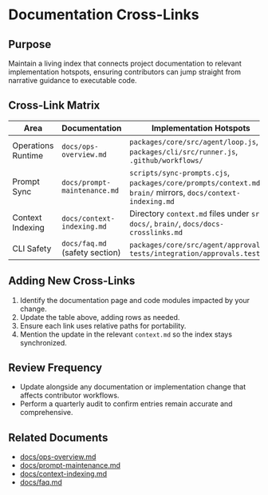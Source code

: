 # Documentation Cross-Links

## Purpose

Maintain a living index that connects project documentation to relevant implementation hotspots, ensuring contributors can jump straight from narrative guidance to executable code.

## Cross-Link Matrix

| Area               | Documentation                  | Implementation Hotspots                                                                                      |
| ------------------ | ------------------------------ | ------------------------------------------------------------------------------------------------------------ |
| Operations Runtime | `docs/ops-overview.md`         | `packages/core/src/agent/loop.js`, `packages/cli/src/runner.js`, `.github/workflows/`                        |
| Prompt Sync        | `docs/prompt-maintenance.md`   | `scripts/sync-prompts.cjs`, `packages/core/prompts/context.md`, `brain/` mirrors, `docs/context-indexing.md` |
| Context Indexing   | `docs/context-indexing.md`     | Directory `context.md` files under `src/`, `docs/`, `brain/`, `docs/docs-crosslinks.md`                      |
| CLI Safety         | `docs/faq.md` (safety section) | `packages/core/src/agent/approvals/`, `tests/integration/approvals.test.js`                                  |

## Adding New Cross-Links

1. Identify the documentation page and code modules impacted by your change.
2. Update the table above, adding rows as needed.
3. Ensure each link uses relative paths for portability.
4. Mention the update in the relevant `context.md` so the index stays synchronized.

## Review Frequency

- Update alongside any documentation or implementation change that affects contributor workflows.
- Perform a quarterly audit to confirm entries remain accurate and comprehensive.

## Related Documents

- [docs/ops-overview.md](./ops-overview.md)
- [docs/prompt-maintenance.md](./prompt-maintenance.md)
- [docs/context-indexing.md](./context-indexing.md)
- [docs/faq.md](./faq.md)

